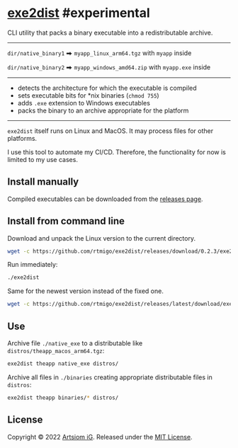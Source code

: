# [exe2dist](https://github.com/rtmigo/exe2dist) #experimental

CLI utility that packs a binary executable into a redistributable archive. 

--------------------------------------------------------------------------------

`dir/native_binary1` ⮕ `myapp_linux_arm64.tgz` with `myapp` inside 

`dir/native_binary2` ⮕ `myapp_windows_amd64.zip` with `myapp.exe` inside

--------------------------------------------------------------------------------
* detects the architecture for which the executable is compiled
* sets executable bits for *nix binaries (`chmod 755`)
* adds `.exe` extension to Windows executables 
* packs the binary to an archive appropriate for the platform
--------------------------------------------------------------------------------

`exe2dist` itself runs on Linux and MacOS. It may process files for other
platforms.


I use this tool to automate my CI/CD. Therefore, the functionality for now is
limited to my use cases.

## Install manually

Compiled executables can be downloaded from the [releases page](https://github.com/rtmigo/exe2dist_dart/releases).

## Install from command line

Download and unpack the Linux version to the current directory.

```bash
wget -c https://github.com/rtmigo/exe2dist/releases/download/0.2.3/exe2dist_linux_amd64.tgz -O - | tar -xz
```

Run immediately:

```bash
./exe2dist
```

Same for the newest version instead of the fixed one.

```bash
wget -c https://github.com/rtmigo/exe2dist/releases/latest/download/exe2dist_linux_amd64.tgz -O - | tar -xz
```

## Use

Archive file `./native_exe` to a distributable 
like `distros/theapp_macos_arm64.tgz`:

```bash
exe2dist theapp native_exe distros/
```

Archive all files in `./binaries` creating appropriate distributable files in 
`distros`:

```bash
exe2dist theapp binaries/* distros/
```

## License

Copyright © 2022 [Artsiom iG](https://github.com/rtmigo).
Released under the [MIT License](LICENSE).
